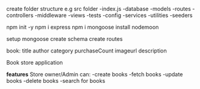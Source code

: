 create folder structure e.g src folder
-index.js
-database
-models
-routes
-controllers
-middleware
-views
-tests
-config
-services
-utilities
-seeders


npm init -y
npm i express
npm i mongoose
install nodemoon



<!-- TO DO -->
setup mongoose
create schema
create routes

book:
    title
    author
    category
    purchaseCount
    imageurl
    description

Book store application

**features**
Store owner/Admin can:
 -create books
 -fetch books
 -update books
 -delete books
 -search for books
 